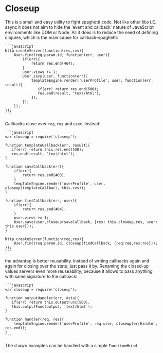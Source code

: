 # Closeup

This is a small and easy utility to fight spaghetti code. Not like other libs i.E. async it does not aim to hide the
'event and callback' nature of JavaScript environments like DOM or Node. All it does is to reduce the need of
defining clojures, which is the main cause for callback-spaghetti:

    ```javascript
    http.createServer(function(req,res){
        User.find(req.param.id, function(err, user){
            if(err){
                return res.end(404);
            }
            user.views += 1;
            User.save(user, function(err){
                templateEngine.render('userProfile', user, function(err, result){
                   if(err) return res.end(500);
                   res.end(result, 'text/html');
                });
            });
        });
    });
    ```

Callbacks close over `req`, `res` and `user`. Instead:

    ```javascript
    var closeup = require('closeup');

    function templateCallback(err, result){
       if(err) return this.res.end(500);
       res.end(result, 'text/html');
    }

    function saveCallback(err){
        if(err){
            return res.end(400);
        }
        templateEngine.render('userProfile', user, closeup(templateCallbacl, this.res));
    }

    function findCallback(err, user){
        if(err){
            return res.end(404);
        }
        user.views += 1;
        User.save(user,closeup(saveCallback, {res: this.closeup.res, user: this.user}));
    }

    http.createServer(function(req,res){
        User.find(req.param.id, closeup(findCallback, {req:req,res:res}));
    });
    ```

the advantag is better reusability. Instead of writing callbacks again and again for closing over the state,
just pass it by. Renaming the closed-up values servers even more reuseability, because it allows to pass anything
with same signature to the callback:

    ```javascript
    var closeup = require('closeup');

    function outputHandler(err, data){
       if(err) return this.outputFunc(500);
       this.outputFunc(output, 'text/html');
    }

    function handler(req, res){
        templateEngine.render('userProfile', req.user, closeup(errHandler, res.end));
    }
    ```

The shown examples can be handled with a simple `Function#bind`
